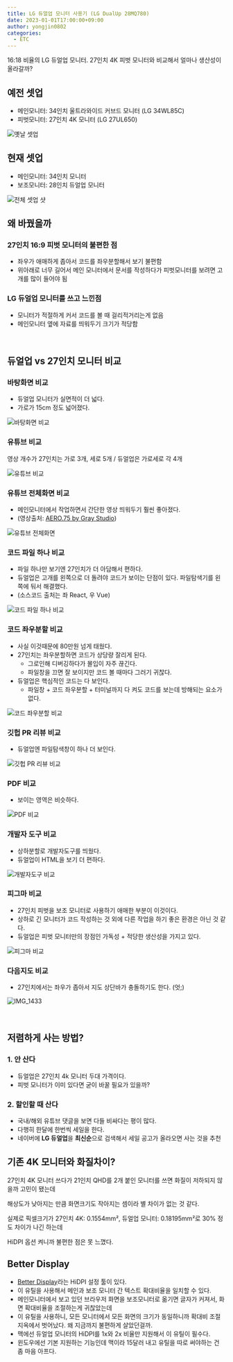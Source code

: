 ```yaml
---
title: LG 듀얼업 모니터 사용기 (LG DualUp 28MQ780)
date: 2023-01-01T17:00:00+09:00
author: yongjin0802
categories:
  - ETC
---
```


16:18 비율의 LG 듀얼업 모니터. 27인치 4K 피벗 모니터와 비교해서 얼마나 생산성이 올라갈까?

## 예전 셋업

- 메인모니터: 34인치 울트라와이드 커브드 모니터 (LG 34WL85C)
- 피벗모니터: 27인치 4K 모니터 (LG 27UL650)

![옛날 셋업](https://user-images.githubusercontent.com/22253556/210162749-e2e70f92-fc9f-4015-8acf-eed8a4fc4f29.jpg)

## 현재 셋업

- 메인모니터: 34인치 모니터
- 보조모니터: 28인치 듀얼업 모니터

![전체 셋업 샷](https://user-images.githubusercontent.com/22253556/210162536-0a7db578-b61e-4827-a1f3-fa09440f84b4.jpg)

## 왜 바꿨을까

### 27인치 16:9 피벗 모니터의 불편한 점

- 좌우가 애매하게 좁아서 코드를 좌우분할해서 보기 불편함
- 위아래로 너무 길어서 메인 모니터에서 문서를 작성하다가 피벗모니터를 보려면 고개를 많이 들어야 됨

### LG 듀얼업 모니터를 쓰고 느낀점

- 모니터가 적절하게 커서 코드를 볼 때 걸리적거리는게 없음
- 메인모니터 옆에 자료를 띄워두기 크기가 적당함

&nbsp;

## 듀얼업 vs 27인치 모니터 비교

### 바탕화면 비교

- 듀얼업 모니터가 실면적이 더 넓다.
- 가로가 15cm 정도 넓어졌다.

![바탕화면 비교](https://user-images.githubusercontent.com/22253556/210162535-5d74cf18-fa48-4e83-9459-c92588fd0f51.jpg)

### 유튜브 비교

영상 개수가 27인치는 가로 3개, 세로 5개 / 듀얼업은 가로세로 각 4개

![유튜브 비교](https://user-images.githubusercontent.com/22253556/210162518-6af0b76b-b8e4-4ba2-92b4-2be4d217b068.jpg)

### 유튜브 전체화면 비교

- 메인모니터에서 작업하면서 간단한 영상 띄워두기 훨씬 좋아졌다.
- (영상출처: [AERO.75 by Gray Studio](https://www.youtube.com/watch?v=lNIDz8kIcC4))

![유튜브 전체화면](https://user-images.githubusercontent.com/22253556/210162534-441a1a78-b16f-4ce4-af32-8bb155f6854f.jpg)

### 코드 파일 하나 비교

- 파일 하나만 보기엔 27인치가 더 아담해서 편하다.
- 듀얼업은 고개를 왼쪽으로 더 돌려야 코드가 보이는 단점이 있다. 파일탐색기를 왼쪽에 둬서 해결했다.
- (소스코드 출처는 좌 React, 우 Vue)

![코드 파일 하나 비교](https://user-images.githubusercontent.com/22253556/210162519-a4807a35-e0c9-41ba-8380-80d6149095f2.jpg)

### 코드 좌우분할 비교

- 사실 이것때문에 80만원 넘게 태웠다.
- 27인치는 좌우분할하면 코드가 상당량 잘리게 된다.
  - 그로인해 디버깅하다가 몰입이 자주 끊긴다.
  - 파일창을 끄면 잘 보이지만 코드 볼 때마다 그러기 귀찮다.
- 듀얼업은 핵심적인 코드는 다 보인다.
  - 파일창 + 코드 좌우분할 + 터미널까지 다 켜도 코드를 보는데 방해되는 요소가 없다.

![코드 좌우분할 비교](https://user-images.githubusercontent.com/22253556/210162521-e57ac8b8-5bbf-4812-a927-501be7132972.jpg)

### 깃헙 PR 리뷰 비교

- 듀얼업엔 파일탐색창이 하나 더 보인다.

![깃헙 PR 리뷰 비교](https://user-images.githubusercontent.com/22253556/210162524-1b6bfc0c-06f5-466e-89fd-d877df397452.jpg)

### PDF 비교

- 보이는 영역은 비슷하다.

![PDF 비교](https://user-images.githubusercontent.com/22253556/210162525-4071c43f-2fbf-483e-a47d-bf23529de505.jpg)

### 개발자 도구 비교

- 상하분할로 개발자도구를 띄웠다.
- 듀얼업이 HTML을 보기 더 편하다.

![개발자도구 비교](https://user-images.githubusercontent.com/22253556/210162527-66c77653-14b7-4cb6-94c7-69a8206a31ee.jpg)


### 피그마 비교

- 27인치 피벗을 보조 모니터로 사용하기 애매한 부분이 이것이다.
- 상하로 긴 모니터가 코드 작성하는 것 외에 다른 작업을 하기 좋은 환경은 아닌 것 같다.
- 듀얼업은 피벗 모니터만의 장점인 가독성 + 적당한 생산성을 가지고 있다.

![피그마 비교](https://user-images.githubusercontent.com/22253556/210162529-9dc0cb14-c25f-42d8-976c-921fa9522640.jpg)

### 다음지도 비교

- 27인치에서는 좌우가 좁아서 지도 상단바가 충돌하기도 한다. (엇;)

![IMG_1433](https://user-images.githubusercontent.com/22253556/210162530-e5a61eba-04d0-4230-9f48-f267e941f986.jpg)

&nbsp;

## 저렴하게 사는 방법?

### 1. 안 산다

- 듀얼업은 27인치 4k 모니터 두대 가격이다.
- 피벗 모니터가 이미 있다면 굳이 바꿀 필요가 있을까?

### 2. 할인할 때 산다

- 국내/해외 유튜브 댓글을 보면 다들 비싸다는 평이 많다.
- 다행히 한달에 한번씩 세일을 한다.
- 네이버에 **LG 듀얼업**을 **최신순**으로 검색해서 세일 공고가 올라오면 사는 것을 추천

## 기존 4K 모니터와 화질차이?

27인치 4K 모니터 쓰다가 21인치 QHD를 2개 붙인 모니터를 쓰면 화질이 저하되지 않을까 고민이 됐는데

해상도가 낮아지는 만큼 화면크기도 작아지는 셈이라 별 차이가 없는 것 같다.

실제로 픽셀크기가 27인치 4K: 0.1554mm², 듀얼업 모니터: 0.18195mm²로 30% 정도 차이가 나긴 하는데

HiDPI 옵션 켜니까 불편한 점은 못 느꼈다.

## Better Display

- [Better Display](https://github.com/waydabber/BetterDisplay)라는 HiDPI 설정 툴이 있다.
- 이 유틸을 사용해서 메인과 보조 모니터 간 텍스트 확대비율을 일치할 수 있다.
- 메인모니터에서 보고 있던 브라우저 화면을 보조모니터로 옮기면 글자가 커져서, 화면 확대비율을 조절하는게 귀찮았는데
- 이 유틸을 사용하니, 모든 모니터에서 모든 화면의 크기가 동일하니까 확대비 조절 지옥에서 벗어났다. 왜 지금까지 불편하게 살았던걸까.
- 맥에선 듀얼업 모니터의 HiDPI를 1x와 2x 비율만 지원해서 이 유틸이 필수다.
- 윈도우에선 기본 지원하는 기능인데 맥이라 15달러 내고 유틸을 따로 써야하는 건 좀 마음 아프다.
